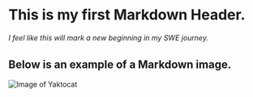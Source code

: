 # This is my first Markdown Header.
###### I feel like this will mark a new beginning in my SWE journey.

## Below is an example of a Markdown image.

![Image of Yaktocat](https://octodex.github.com/images/yaktocat.png)
